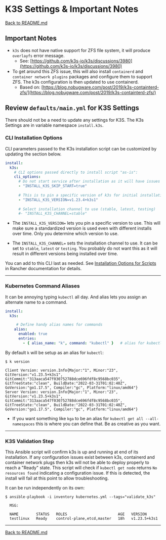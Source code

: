 # K3S Settings & Important Notes

[Back to README.md](../README.md)

## Important Notes

* `k3s` does not have native support for ZFS file system, it will produce `overlayfs` error message.
  * See: [https://github.com/k3s-io/k3s/discussions/3980](https://github.com/k3s-io/k3s/discussions/3980)
* To get around this ZFS issue, this will also install `containerd` and `container network plugins` packages and configure them to support ZFS. The k3s configuration is then updated to use containerd.
  * Based on: [https://blog.nobugware.com/post/2019/k3s-containterd-zfs/](https://blog.nobugware.com/post/2019/k3s-containterd-zfs/)

## Review `defaults/main.yml` for K3S Settings

There should not be a need to update any settings for K3S. The K3s Settings are in variable namespace `install.k3s`.

### CLI Installation Options

CLI parameters passed to the K3s installation script can be customized by updating the section below.

```yml
install:
  k3s:
    # CLI options passed directly to install script "as-is":
    cli_options:
      # Do not start service after installation as it will have issues with ZFS
      - "INSTALL_K3S_SKIP_START=true"
      
      # This is to pin a specific version of k3s for initial installation
      - "INSTALL_K3S_VERSION=v1.23.4+k3s1"
      
      # Select installation channel to use (stable, latest, testing)
      #- "INSTALL_K3S_CHANNEL=stable"
```

* The `INSTALL_K3S_VERSION=` lets you pin a specific version to use.  This will make sure a standardized version is used even with different installs over time.  Only you determine which version to use.

* The `INSTALL_K3S_CHANNEL=` sets the installation channel to use. It can be set to `stable`, `latest` or `testing`. You probably do not want this as it will result in different versions being installed over time.

You can add to this CLI last as needed.  See [Installation Options for Scripts](https://rancher.com/docs/k3s/latest/en/installation/install-options/) in Rancher documentation for details.

---

### Kubernetes Command Aliases

It can be annoying typing `kubectl` all day.  And alias lets you assign an alternate name to a command.  

```yaml
install:
  k3s:

     # Define handy alias names for commands
    alias:
      enabled: true
      entries:
        - { alias_name: "k", command: "kubectl" }   # alias for kubectl  ($ k get all -A)


```

By default `k` will be setup as an alias for `kubectl`:

```shell
$ k version

Client Version: version.Info{Major:"1", Minor:"23", GitVersion:"v1.23.5+k3s1", GitCommit:"313aaca547f030752788dce696fdf8c9568bc035", GitTreeState:"clean", BuildDate:"2022-03-31T01:02:40Z", GoVersion:"go1.17.5", Compiler:"gc", Platform:"linux/amd64"}
Server Version: version.Info{Major:"1", Minor:"23", GitVersion:"v1.23.5+k3s1", GitCommit:"313aaca547f030752788dce696fdf8c9568bc035", GitTreeState:"clean", BuildDate:"2022-03-31T01:02:40Z", GoVersion:"go1.17.5", Compiler:"gc", Platform:"linux/amd64"}
```

* If you want something like `kga` to be an alias for `kubectl get all --all-namespaces` this is where you can define that. Be as creative as you want.

---

### K3S Validation Step

This Ansible script will confirm k3s is up and running at end of its installation. If any configuration issues exist between k3s, containerd and container network plugs then k3s will not be able to deploy properly to reach a "Ready" state. This script will check if `kubectl get node` returns `No resources found` indicating a configuration issue.  If this is detected, the install will fail at this point to allow troubleshooting.

It can be run independently on its own:

```shell
$ ansible-playbook -i inventory kubernetes.yml --tags="validate_k3s"

  MSG:

  NAME        STATUS   ROLES                       AGE   VERSION
  testlinux   Ready    control-plane,etcd,master   18h   v1.23.5+k3s1
```

---

[Back to README.md](../README.md)
